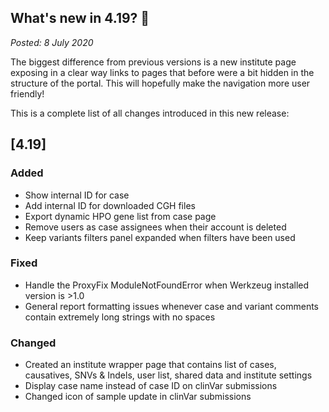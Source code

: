 ## What's new in 4.19? 🍁

_Posted: 8 July 2020_

The biggest difference from previous versions is a new institute page exposing in a clear way links to pages that before were a bit hidden in the structure of the portal. This will hopefully make the navigation more user friendly!

This is a complete list of all changes introduced in this new release:


## [4.19]

### Added
- Show internal ID for case
- Add internal ID for downloaded CGH files
- Export dynamic HPO gene list from case page
- Remove users as case assignees when their account is deleted
- Keep variants filters panel expanded when filters have been used

### Fixed
- Handle the ProxyFix ModuleNotFoundError when Werkzeug installed version is >1.0
- General report formatting issues whenever case and variant comments contain extremely long strings with no spaces

### Changed
- Created an institute wrapper page that contains list of cases, causatives, SNVs & Indels, user list, shared data and institute settings
- Display case name instead of case ID on clinVar submissions
- Changed icon of sample update in clinVar submissions
